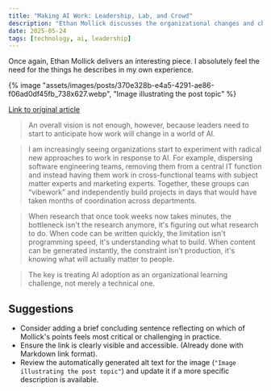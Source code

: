 ```yaml
---
title: "Making AI Work: Leadership, Lab, and Crowd"
description: "Ethan Mollick discusses the organizational changes and challenges companies face when integrating AI, focusing on leadership, experimentation, and learning."
date: 2025-05-24
tags: [technology, ai, leadership]
---
```


Once again, Ethan Mollick delivers an interesting piece. I absolutely feel the need for the things he describes in my own experience.

{% image "assets/images/posts/370e328b-e4a5-4291-ae86-f06ad0df45fb_738x627.webp", "Image illustrating the post topic" %}

[Link to original article](https://open.substack.com/pub/oneusefulthing/p/making-ai-work-leadership-lab-and)

> An overall vision is not enough, however, because leaders need to start to anticipate how work will change in a world of AI.

> I am increasingly seeing organizations start to experiment with radical new approaches to work in response to AI. For example, dispersing software engineering teams, removing them from a central IT function and instead having them work in cross-functional teams with subject matter experts and marketing experts. Together, these groups can “vibework” and independently build projects in days that would have taken months of coordination across departments.

> When research that once took weeks now takes minutes, the bottleneck isn't the research anymore, it's figuring out what research to do. When code can be written quickly, the limitation isn't programming speed, it's understanding what to build. When content can be generated instantly, the constraint isn't production, it's knowing what will actually matter to people.

> The key is treating AI adoption as an organizational learning challenge, not merely a technical one.

## Suggestions
*   Consider adding a brief concluding sentence reflecting on which of Mollick's points feels most critical or challenging in practice.
*   Ensure the link is clearly visible and accessible. (Already done with Markdown link format).
*   Review the automatically generated alt text for the image (`"Image illustrating the post topic"`) and update it if a more specific description is available.